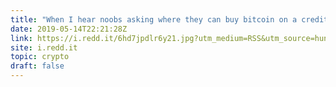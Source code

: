 ```yaml
---
title: "When I hear noobs asking where they can buy bitcoin on a credit card"
date: 2019-05-14T22:21:28Z
link: https://i.redd.it/6hd7jpdlr6y21.jpg?utm_medium=RSS&utm_source=hune
site: i.redd.it
topic: crypto
draft: false
---
```

